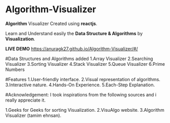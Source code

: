 # Algorithm-Visualizer
**Algorithm** Visualizer Created using **reactjs**.

Learn and Understand easily the **Data Structure & Algorithms** by **Visualization**.

**LIVE DEMO**
https://anuragk27.github.io/Algorithm-Visualizer/#/

#Data Structures and Algorithms added
1.Array Visualizer
2.Searching Visualizer
3.Sorting Visualizer
4.Stack Visualizer
5.Queue Visualizer
6.Prime Numbers

#Features
1.User-friendly interface.
2.Visual representation of algorithms.
3.Interactive nature.
4.Hands-On Experience.
5.Each-Step Explanation.

#Acknowledgement:
I took inspirations from the following sources and i really appreciate it.

1.Geeks for Geeks for sorting Visualization.
2.VisuAlgo website.
3.Algorithm Visualizer (tamim ehnsan).


